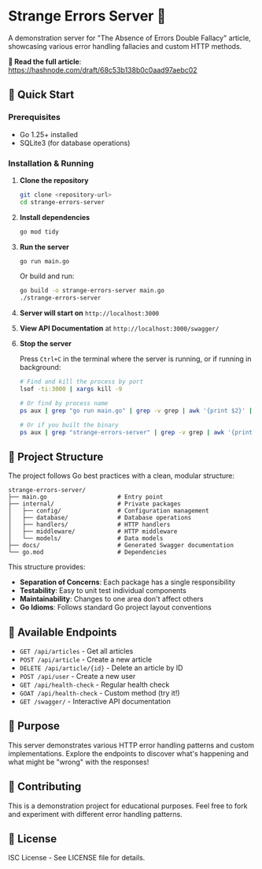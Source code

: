 # Strange Errors Server 🐐

A demonstration server for "The Absence of Errors Double Fallacy" article, showcasing various error handling fallacies and custom HTTP methods.

**📖 Read the full article**: https://hashnode.com/draft/68c53b138b0c0aad97aebc02

## 🚀 Quick Start

### Prerequisites

- Go 1.25+ installed
- SQLite3 (for database operations)

### Installation & Running

1. **Clone the repository**

   ```bash
   git clone <repository-url>
   cd strange-errors-server
   ```

2. **Install dependencies**

   ```bash
   go mod tidy
   ```

3. **Run the server**

   ```bash
   go run main.go
   ```

   Or build and run:

   ```bash
   go build -o strange-errors-server main.go
   ./strange-errors-server
   ```

4. **Server will start on** `http://localhost:3000`

5. **View API Documentation** at `http://localhost:3000/swagger/`

6. **Stop the server**

   Press `Ctrl+C` in the terminal where the server is running, or if running in background:

   ```bash
   # Find and kill the process by port
   lsof -ti:3000 | xargs kill -9

   # Or find by process name
   ps aux | grep "go run main.go" | grep -v grep | awk '{print $2}' | xargs kill -9

   # Or if you built the binary
   ps aux | grep "strange-errors-server" | grep -v grep | awk '{print $2}' | xargs kill -9
   ```

## 📁 Project Structure

The project follows Go best practices with a clean, modular structure:

```
strange-errors-server/
├── main.go                    # Entry point
├── internal/                  # Private packages
│   ├── config/                # Configuration management
│   ├── database/              # Database operations
│   ├── handlers/              # HTTP handlers
│   ├── middleware/            # HTTP middleware
│   └── models/                # Data models
├── docs/                      # Generated Swagger documentation
└── go.mod                     # Dependencies
```

This structure provides:

- **Separation of Concerns**: Each package has a single responsibility
- **Testability**: Easy to unit test individual components
- **Maintainability**: Changes to one area don't affect others
- **Go Idioms**: Follows standard Go project layout conventions

## 📡 Available Endpoints

- `GET /api/articles` - Get all articles
- `POST /api/article` - Create a new article
- `DELETE /api/article/{id}` - Delete an article by ID
- `POST /api/user` - Create a new user
- `GET /api/health-check` - Regular health check
- `GOAT /api/health-check` - Custom method (try it!)
- `GET /swagger/` - Interactive API documentation

## 🎯 Purpose

This server demonstrates various HTTP error handling patterns and custom implementations. Explore the endpoints to discover what's happening and what might be "wrong" with the responses!

## 🤝 Contributing

This is a demonstration project for educational purposes. Feel free to fork and experiment with different error handling patterns.

## 📄 License

ISC License - See LICENSE file for details.
